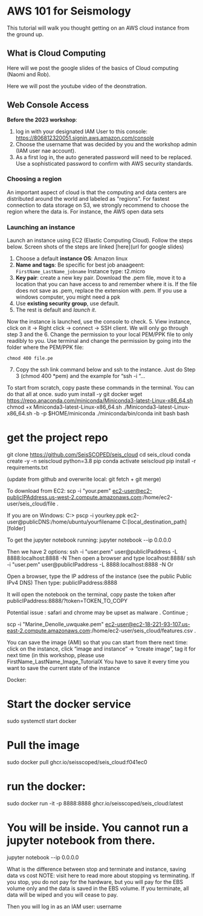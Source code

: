 # AWS 101 for Seismology

This tutorial will walk you thought getting on an AWS cloud instance from the ground up.

## What is Cloud Computing

Here will we post the google slides of the basics of Cloud computing (Naomi and Rob).

Here we will post the youtube video of the deonstration.

## Web Console Access

**Before the 2023 workshop**:
1. log in with your designated IAM User to this console: https://806812320051.signin.aws.amazon.com/console
2. Choose the username that was decided by you and the workshop admin (IAM user nae account). 
3. As a first log in, the auto generated password will need to be replaced. Use a sophisticated password to confirm with AWS security standards.

### Choosing a region

An important aspect of cloud is that the computing and data centers are distributed around the world and labeled as "regions". For fastest connection to data storage on S3, we strongly recommend to choose the region where the data is. For instance, the AWS open data sets 


### Launching an instance
Launch an instance using EC2 (Elastic Computing Cloud). Follow the steps below. Screen shots of the steps are linked [here](url for google slides)


1. Choose a default **instance OS**: Amazon linux
2. **Name and tags**: Be specific for best job anaageent: ``FirstName_LastName_jobname``
Instance type: t2.micro
3. **Key pair**: create a new key pair. Download the .pem file, move it to a location that you can have access to and remember where it is. If the file does not save as .pem, replace the extension with .pem. If you use a windows computer, you might need a ppk
3. Use **existing security group**, use default.
4. The rest is default and *launch it*.

Now the instance is launched, use the console to check.
5. View instance, click on it -> Right click ->  connect -> SSH client. We will only go through step 3 and the
6. Change the permission to your local PEM/PPK file to only readibly to you. Use terminal and change the permission by going into the folder where the PEM/PPK file:

```chmod 400 file.pe```

7. Copy the ssh link command below and ssh to the instance. Just do Step 3 (chmod 400 *pem) and the example for “ssh -i “...

To start from scratch, copy paste these commands in the terminal. 
You can do that all at once.
sudo yum install -y git docker
wget https://repo.anaconda.com/miniconda/Miniconda3-latest-Linux-x86_64.sh
chmod +x Miniconda3-latest-Linux-x86_64.sh 
./Miniconda3-latest-Linux-x86_64.sh -b -p $HOME/miniconda
./miniconda/bin/conda init bash
bash



# get the project repo
git clone https://github.com/SeisSCOPED/seis_cloud
cd seis_cloud
conda create -y -n seiscloud python=3.8 pip
conda activate seiscloud
pip install -r requirements.txt

(update from github and overwrite local: git fetch + git merge)

To download from EC2: 
scp -i "your.pem" ec2-user@ec2-publicIPAddress.us-west-2.compute.amazonaws.com:/home/ec2-user/seis_cloud/file .

If you are on Windows: C:\> pscp -i yourkey.ppk ec2-user@publicDNS:/home/ubuntu/yourfilename C:\[local_destination_path]\[folder]

To get the jupyter notebook running:
jupyter notebook --ip 0.0.0.0

Then we have 2 options:
ssh -i "user.pem" user@publicIPaddress -L 8888:localhost:8888 -N
Then open a browser and type localhost:8888/
ssh -i "user.pem" user@publicIPaddress -L 8888:localhost:8888 -N
Or

Open a browser, type the IP address of the instance (see the public Public IPv4 DNS)
Then type:
publicIPaddress:8888

It will open the notebook on the terminal, copy paste the token after publicIPaddress:8888/?token=TOKEN_TO_COPY

Potential issue : safari and chrome may be upset as malware . Continue ;

scp -i "Marine_Denolle_uwquake.pem" ec2-user@ec2-18-221-93-107.us-east-2.compute.amazonaws.com:/home/ec2-user/seis_cloud/features.csv .


You can save the image (AMI) so that you can start from there next time: click on the instance, click “image and instance” -> “create image”, tag it for next time (in this workshop, please use FirstName_LastName_Image_TutorialX
You have to save it every time you want to save the current state of the instance


Docker:
# Start the docker service
sudo systemctl start docker
# Pull the image
sudo docker pull ghcr.io/seisscoped/seis_cloud:f041ec0

# run the docker:
sudo docker run -it -p 8888:8888 ghcr.io/seisscoped/seis_cloud:latest
# You will be inside. You cannot run a jupyter notebook from there. 
jupyter notebook --ip 0.0.0.0



What is the difference between stop and terminate and instance, saving data vs cost
	NOTE: visit here to read more about stopping vs terminating.
If you stop, you do not pay for the hardware, but you will pay for the EBS volume only and the data is saved in the EBS volume. If you terminate, all data will be wiped and you will cease to pay.

Then you will log in as an IAM user: username
